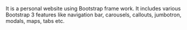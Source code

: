 It is a personal website using Bootstrap frame work.
It includes various Bootstrap 3 features like navigation bar, carousels, callouts, jumbotron, modals, maps, tabs etc.
